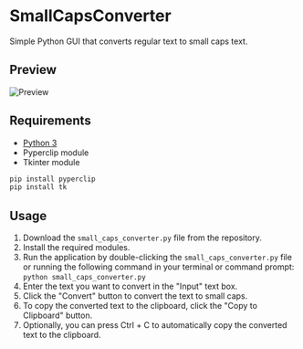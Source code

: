 # SmallCapsConverter
Simple Python GUI that converts regular text to small caps text.

## Preview
![Preview](https://user-images.githubusercontent.com/59362190/222100835-5272ba20-5852-4442-ac98-8862d9c9927b.png)

## Requirements
- [Python 3](https://www.python.org/downloads/)  
- Pyperclip module 
- Tkinter module
```bash
pip install pyperclip
pip install tk
```

## Usage
1. Download the `small_caps_converter.py` file from the repository.
2. Install the required modules.
3. Run the application by double-clicking the `small_caps_converter.py` file or running the following command in your terminal or command prompt: `python small_caps_converter.py` 
4. Enter the text you want to convert in the "Input" text box.
5. Click the "Convert" button to convert the text to small caps.
6. To copy the converted text to the clipboard, click the "Copy to Clipboard" button.
7. Optionally, you can press Ctrl + C to automatically copy the converted text to the clipboard.
